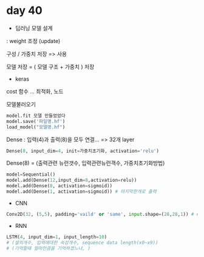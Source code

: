 # day 40

- 딥러닝 모델 설계 

: weight 조정 (update)

구성 / 가중치 저장 => 사용

모델 저장 = ( 모델 구조 + 가중치 ) 저장



- keras

cost 함수 ... 최적화, 노드

모델불러오기



```python
model.fit 모델 만들었었다
model.save('파일명.hf') 
load_model("모델명.hf")
```



Dense : 입력(4)과 출력(8)을 모두 연결... => 32개 layer

```python
Dense(8, input_dim=4, init=가중치초기화, activation='relu')
```

Dense(8)  = (출력관련 뉴런갯수, 입력관련뉴런객수, 가중치초기화방법)



```python
model=Sequential()
model.add(Dense(12,input_dim=8,activation=relu))
model.add(Dense(8, activation=sigmoid))
model.add(Dense(1, activation=sigmoid)) # 마지막한개로 출력

```

- CNN

```python
Conv2D(32, (5,5), padding='vaild' or 'same', input.shape=(28,28,1)) # # 32 : 필터 개수, (5,5) : 필터 사이즈, MNIST data

```

- RNN

```python
LSTM(4, input_dim=1, input_length=10)
# (셀의개수, 입력에대한 속성개수, sequence data length(x0~x9))
# (기억할때 얼마만큼을 기억하겠느냐, )
```

